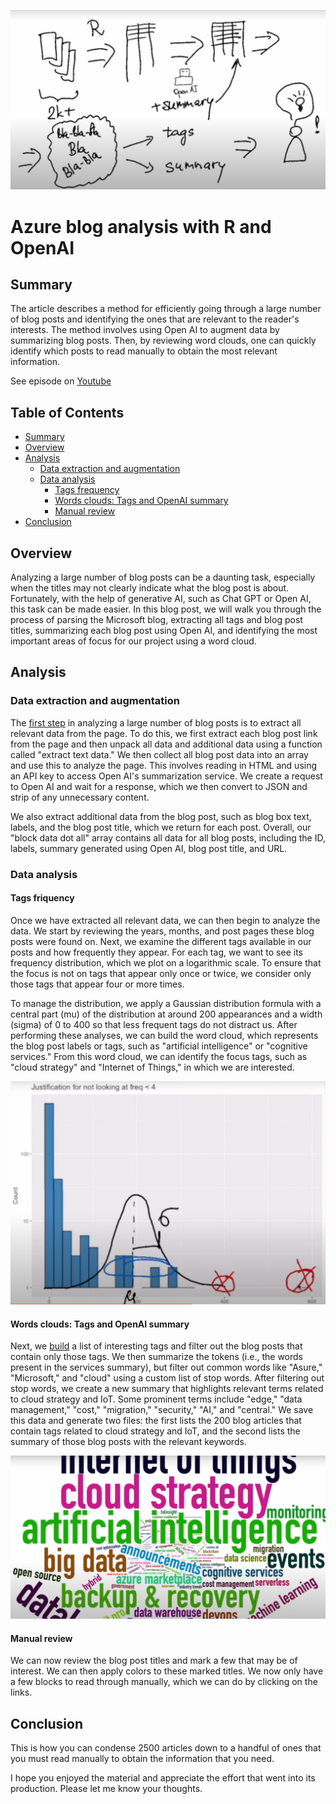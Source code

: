 ![process](img/img1.jpg)

# Azure blog analysis with R and OpenAI

## Summary
The article describes a method for efficiently going through a large number of blog posts and identifying the ones that are relevant to the reader's interests. The method involves using Open AI to augment data by summarizing blog posts. Then, by reviewing word clouds, one can quickly identify which posts to read manually to obtain the most relevant information.

See episode on [Youtube](https://youtu.be/ttaK3fjynV4)


## Table of Contents

- [Summary](#summary)
- [Overview](#overview)
- [Analysis](#analysis)
  - [Data extraction and augmentation](#data-extraction-and-augmentation)
  - [Data analysis](#data-analysis)
    - [Tags frequency](#tags-frequency)
    - [Words clouds: Tags and OpenAI summary](#words-clouds-tags-and-openai-summary)
    - [Manual review](#manual-review)
- [Conclusion](#conclusion)


## Overview

Analyzing a large number of blog posts can be a daunting task, especially when the titles may not clearly indicate what the blog post is about. Fortunately, with the help of generative AI, such as Chat GPT or Open AI, this task can be made easier. In this blog post, we will walk you through the process of parsing the Microsoft blog, extracting all tags and blog post titles, summarizing each blog post using Open AI, and identifying the most important areas of focus for our project using a word cloud.

## Analysis

### Data extraction and augmentation
The [first step](01-parse.R) in analyzing a large number of blog posts is to extract all relevant data from the page. To do this, we first extract each blog post link from the page and then unpack all data and additional data using a function called "extract text data." We then collect all blog post data into an array and use this to analyze the page. This involves reading in HTML and using an API key to access Open AI's summarization service. We create a request to Open AI and wait for a response, which we then convert to JSON and strip of any unnecessary content.


We also extract additional data from the blog post, such as blog box text, labels, and the blog post title, which we return for each post. Overall, our "block data dot all" array contains all data for all blog posts, including the ID, labels, summary generated using Open AI, blog post title, and URL.

### Data analysis
#### Tags friquency
Once we have extracted all relevant data, we can then begin to analyze the data. We start by reviewing the years, months, and post pages these blog posts were found on. Next, we examine the different tags available in our posts and how frequently they appear. For each tag, we want to see its frequency distribution, which we plot on a logarithmic scale. To ensure that the focus is not on tags that appear only once or twice, we consider only those tags that appear four or more times.


To manage the distribution, we apply a Gaussian distribution formula with a central part (mu) of the distribution at around 200 appearances and a width (sigma) of 0 to 400 so that less frequent tags do not distract us. After performing these analyses, we can build the word cloud, which represents the blog post labels or tags, such as "artificial intelligence" or "cognitive services." From this word cloud, we can identify the focus tags, such as "cloud strategy" and "Internet of Things," in which we are interested.

![tags frequency](img/img2.jpg)

#### Words clouds: Tags and OpenAI summary
Next, we [build](02-explore-blog.R) a list of interesting tags and filter out the blog posts that contain only those tags. We then summarize the tokens (i.e., the words present in the services summary), but filter out common words like "Asure," "Microsoft," and "cloud" using a custom list of stop words. After filtering out stop words, we create a new summary that highlights relevant terms related to cloud strategy and IoT. Some prominent terms include "edge," "data management," "cost," "migration," "security," "AI," and "central." We save this data and generate two files: the first lists the 200 blog articles that contain tags related to cloud strategy and IoT, and the second lists the summary of those blog posts with the relevant keywords.

![word cloud](img/img3.jpg)

#### Manual review
We can now review the blog post titles and mark a few that may be of interest. We can then apply colors to these marked titles. We now only have a few blocks to read through manually, which we can do by clicking on the links. 


## Conclusion
This is how you can condense 2500 articles down to a handful of ones that you must read manually to obtain the information that you need.


I hope you enjoyed the material and appreciate the effort that went into its production. Please let me know your thoughts.
